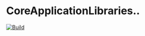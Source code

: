 

# CoreApplicationLibraries..


[![Build](https://github.com/Bayvao01/user-service/actions/workflows/build.yml/badge.svg?branch=master)](https://github.com/Bayvao01/CoreLibraries/actions/workflows/build.yml)
